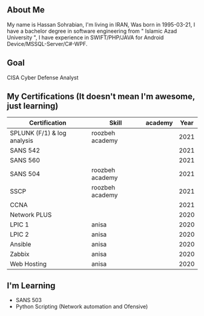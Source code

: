 ## About Me
My name is Hassan Sohrabian, I'm living in IRAN, Was born in 1995-03-21, I have a bachelor degree in software engineering from " Islamic Azad University ", I have experience in SWIFT/PHP/JAVA for Android Device/MSSQL-Server/C#-WPF.


## Goal 
CISA Cyber Defense Analyst

## My Certifications (It doesn't mean I'm awesome, just learning)
| Certification | Skill | academy | Year |
|---------------|-------|---------|------|
| SPLUNK (F/1) & log analysis  | roozbeh academy      |         | 2021 |
| SANS 542      |       |         | 2021 |
| SANS 560      |       |         | 2021 |
| SANS 504      | roozbeh academy      |         | 2021 |
| SSCP          | roozbeh academy       |         | 2021 |
| CCNA          |       |         | 2021 |
| Network PLUS  |       |         | 2020 |
| LPIC 1        | anisa |         | 2020 |
| LPIC 2        | anisa |         | 2020 |
| Ansible       | anisa |         | 2020 |
| Zabbix        | anisa |         | 2020 |
| Web Hosting   | anisa |         | 2020 |

## I'm Learning
- SANS 503
- Python Scripting (Network automation and Ofensive)

<!---
Sohrabian/Sohrabian is a ✨ special ✨ repository because its `README.md` (this file) appears on your GitHub profile.
You can click the Preview link to take a look at your changes.
--->
